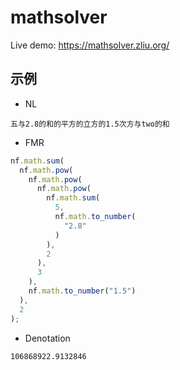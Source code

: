 # mathsolver

Live demo: https://mathsolver.zliu.org/

## 示例

* NL
```
五与2.8的和的平方的立方的1.5次方与two的和
````

* FMR
```js
nf.math.sum(
  nf.math.pow(
    nf.math.pow(
      nf.math.pow(
        nf.math.sum(
          5,
          nf.math.to_number(
            "2.8"
          )
        ),
        2
      ),
      3
    ),
    nf.math.to_number("1.5")
  ),
  2
);
```

* Denotation
```
106868922.9132846
```